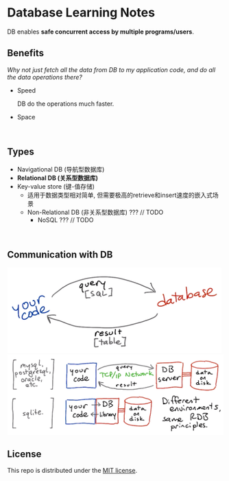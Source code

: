# Database Learning Notes

DB enables **safe concurrent access by multiple programs/users**.

## Benefits

*Why not just fetch all the data from DB to my application code, and do all the data operations there?*

* Speed

  DB do the operations much faster.

* Space


<br>

## Types

* Navigational DB (导航型数据库)
* **Relational DB (关系型数据库)**
* Key-value store (键-值存储)
  - 适用于数据类型相对简单, 但需要极高的retrieve和insert速度的嵌入式场景
  - Non-Relational DB (非关系型数据库) ??? // TODO
    - NoSQL ??? // TODO

<br>

## Communication with DB

<img src="https://github.com/Ziang-Lu/Database-Learning-Notes/blob/master/comm_with_DB.png?raw=true" width="500px">

<img src="https://github.com/Ziang-Lu/Database-Learning-Notes/blob/master/comm_with_DB_impl.png?raw=true" width="600px">

<br>

## License

This repo is distributed under the <a href="https://github.com/Ziang-Lu/Database-Learning-Notes/blob/master/LICENSE">MIT license</a>.

